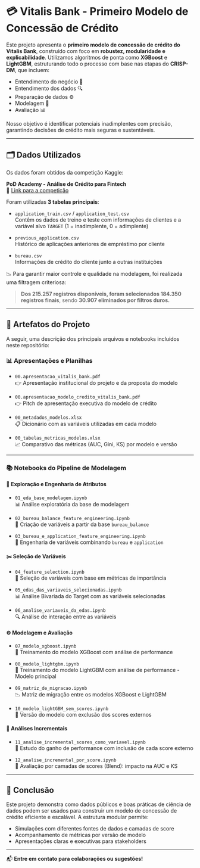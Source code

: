 # 💳 Vitalis Bank - Primeiro Modelo de Concessão de Crédito

Este projeto apresenta o **primeiro modelo de concessão de crédito do Vitalis Bank**, construído com foco em **robustez, modularidade e explicabilidade**. Utilizamos algoritmos de ponta como **XGBoost** e **LightGBM**, estruturando todo o processo com base nas etapas do **CRISP-DM**, que incluem:

- Entendimento do negócio 🧠
- Entendimento dos dados 🔍
- Preparação de dados ⚙️
- Modelagem 🧪
- Avaliação 📊

Nosso objetivo é identificar potenciais inadimplentes com precisão, garantindo decisões de crédito mais seguras e sustentáveis.

---

## 🗂️ Dados Utilizados

Os dados foram obtidos da competição Kaggle:

**PoD Academy - Análise de Crédito para Fintech**  
🔗 [Link para a competição](https://www.kaggle.com/competitions/pod-academy-analise-de-credito-para-fintech/data)

Foram utilizadas **3 tabelas principais**:

- `application_train.csv` / `application_test.csv`  
  Contêm os dados de treino e teste com informações de clientes e a variável alvo `TARGET` (1 = inadimplente, 0 = adimplente)

- `previous_application.csv`  
  Histórico de aplicações anteriores de empréstimo por cliente

- `bureau.csv`  
  Informações de crédito do cliente junto a outras instituições

📉 Para garantir maior controle e qualidade na modelagem, foi realizada uma filtragem criteriosa:  
> **Dos 215.257 registros disponíveis, foram selecionados 184.350 registros finais**, sendo **30.907 eliminados por filtros duros.**

---

## 📁 Artefatos do Projeto

A seguir, uma descrição dos principais arquivos e notebooks incluídos neste repositório:

### 📊 Apresentações e Planilhas
- `00.apresentacao_vitalis_bank.pdf`  
  👉 Apresentação institucional do projeto e da proposta do modelo

- `00.apresentacao_modelo_credito_vitalis_bank.pdf`  
  👉 Pitch de apresentação executiva do modelo de crédito

- `00_metadados_modelos.xlsx`  
  📋 Dicionário com as variáveis utilizadas em cada modelo

- `00_tabelas_metricas_modelos.xlsx`  
  📈 Comparativo das métricas (AUC, Gini, KS) por modelo e versão

---

### 📚 Notebooks do Pipeline de Modelagem

#### 🔎 Exploração e Engenharia de Atributos
- `01_eda_base_modelagem.ipynb`  
  📊 Análise exploratória da base de modelagem

- `02_bureau_balance_feature_engineering.ipynb`  
  🏦 Criação de variáveis a partir da base `bureau_balance`

- `03_bureau_e_application_feature_engineering.ipynb`  
  🔧 Engenharia de variáveis combinando `bureau` e `application`

#### ✂️ Seleção de Variáveis
- `04_feature_selection.ipynb`  
  🧬 Seleção de variáveis com base em métricas de importância

- `05_edas_das_variaveis_selecionadas.ipynb`  
  📊 Análise Bivariada do Target com as variáveis selecionadas

- `06_analise_variaveis_da_edas.ipynb`  
  🔍 Análise de interação entre as variáveis

#### ⚙️ Modelagem e Avaliação
- `07_modelo_xgboost.ipynb`  
  🚀 Treinamento do modelo XGBoost com análise de performance

- `08_modelo_lightgbm.ipynb`  
  🌟 Treinamento do modelo LightGBM com análise de performance - Modelo principal

- `09_matriz_de_migracao.ipynb`  
  📉 Matriz de migração entre os modelos XGBoost e LightGBM

- `10_modelo_lightGBM_sem_scores.ipynb`  
  🧪 Versão do modelo com exclusão dos scores externos

#### 🔁 Análises Incrementais
- `11_analise_incremental_scores_como_variavel.ipynb`  
  🧠 Estudo do ganho de performance com inclusão de cada score externo

- `12_analise_incremental_por_score.ipynb`  
  🔢 Avaliação por camadas de scores (Blend): impacto na AUC e KS

---

## 🧠 Conclusão

Este projeto demonstra como dados públicos e boas práticas de ciência de dados podem ser usados para construir um modelo de concessão de crédito eficiente e escalável. A estrutura modular permite:

- Simulações com diferentes fontes de dados e camadas de score
- Acompanhamento de métricas por versão de modelo
- Apresentações claras e executivas para stakeholders

---

📬 **Entre em contato para colaborações ou sugestões!**

